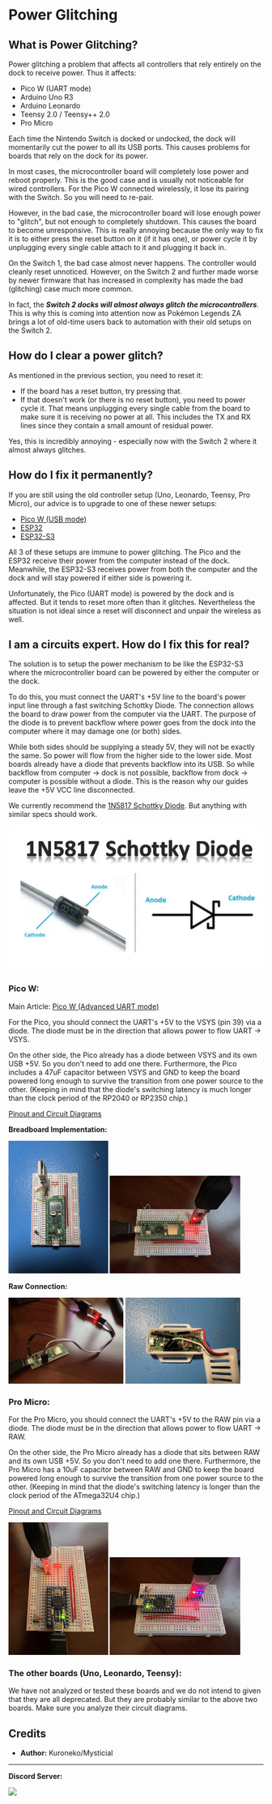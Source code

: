 # Power Glitching

## What is Power Glitching?

Power glitching a problem that affects all controllers that rely entirely on the dock to receive power. Thus it affects:

- Pico W (UART mode)
- Arduino Uno R3
- Arduino Leonardo
- Teensy 2.0 / Teensy++ 2.0
- Pro Micro

Each time the Nintendo Switch is docked or undocked, the dock will momentarily cut the power to all its USB ports. This causes problems for boards that rely on the dock for its power.

In most cases, the microcontroller board will completely lose power and reboot properly. This is the good case and is usually not noticeable for wired controllers. For the Pico W connected wirelessly, it lose its pairing with the Switch. So you will need to re-pair.

However, in the bad case, the microcontroller board will lose enough power to "glitch", but not enough to completely shutdown. This causes the board to become unresponsive. This is really annoying because the only way to fix it is to either press the reset button on it (if it has one), or power cycle it by unplugging every single cable attach to it and plugging it back in.

On the Switch 1, the bad case almost never happens. The controller would cleanly reset unnoticed. However, on the Switch 2 and further made worse by newer firmware that has increased in complexity has made the bad (glitching) case much more common.

In fact, the ***Switch 2 docks will almost always glitch the microcontrollers***. This is why this is coming into attention now as Pokémon Legends ZA brings a lot of old-time users back to automation with their old setups on the Switch 2.

## How do I clear a power glitch?

As mentioned in the previous section, you need to reset it:

- If the board has a reset button, try pressing that.
- If that doesn't work (or there is no reset button), you need to power cycle it. That means unplugging every single cable from the board to make sure it is receiving no power at all. This includes the TX and RX lines since they contain a small amount of residual power.

Yes, this is incredibly annoying - especially now with the Switch 2 where it almost always glitches.

## How do I fix it permanently?

If you are still using the old controller setup (Uno, Leonardo, Teensy, Pro Micro), our advice is to upgrade to one of these newer setups:

- [Pico W (USB mode)](SetupGuide/Controllers/Controller-PicoW-USB.md)
- [ESP32](SetupGuide/Controllers/Controller-ESP32-WROOM.md)
- [ESP32-S3](SetupGuide/Controllers/Controller-ESP32-S3.md)

All 3 of these setups are immune to power glitching. The Pico and the ESP32 receive their power from the computer instead of the dock. Meanwhile, the ESP32-S3 receives power from both the computer and the dock and will stay powered if either side is powering it.

Unfortunately, the Pico (UART mode) is powered by the dock and is affected. But it tends to reset more often than it glitches. Nevertheless the situation is not ideal since a reset will disconnect and unpair the wireless as well.

## I am a circuits expert. How do I fix this for real?

The solution is to setup the power mechanism to be like the ESP32-S3 where the microcontroller board can be powered by either the computer or the dock.

To do this, you must connect the UART's +5V line to the board's power input line through a fast switching Schottky Diode. The connection allows the board to draw power from the computer via the UART. The purpose of the diode is to prevent backflow where power goes from the dock into the computer where it may damage one (or both) sides.

While both sides should be supplying a steady 5V, they will not be exactly the same. So power will flow from the higher side to the lower side. Most boards already have a diode that prevents backflow into its USB. So while backflow from computer -> dock is not possible, backflow from dock -> computer is possible without a diode. This is the reason why our guides leave the +5V VCC line disconnected.

We currently recommend the [1N5817 Schottky Diode](https://www.amazon.com/dp/B07Q5H1SLY). But anything with similar specs should work.

<img src="SetupGuide/Images/1N5817-Schottky-Diode.png">

### Pico W:

Main Article: [Pico W (Advanced UART mode)](SetupGuide/Controllers/Controller-PicoW-Advanced.md)

For the Pico, you should connect the UART's +5V to the VSYS (pin 39) via a diode. The diode must be in the direction that allows power to flow UART -> VSYS.

On the other side, the Pico already has a diode between VSYS and its own USB +5V. So you don't need to add one there. Furthermore, the Pico includes a 47uF capacitor between VSYS and GND to keep the board powered long enough to survive the transition from one power source to the other. (Keeping in mind that the diode's switching latency is much longer than the clock period of the RP2040 or RP2350 chip.)

[Pinout and Circuit Diagrams](https://deepbluembedded.com/raspberry-pi-pico-w-pinout-diagram-gpio-guide/)

**Breadboard Implementation:**

<img src="SetupGuide/Images/PicoW/ControllerSetup-PicoW-Advanced-Breadboard0-Small.jpg" width="39%"> <img src="SetupGuide/Images/PicoW/ControllerSetup-PicoW-Advanced-Breadboard1-Small.jpg" width="51%">

**Raw Connection:**

<img src="SetupGuide/Images/PicoW/ControllerSetup-PicoW-Advanced-Raw0-Small.jpg" width="45%"> <img src="SetupGuide/Images/PicoW/ControllerSetup-PicoW-Advanced-Raw1-Small.jpg" width="45%">

### Pro Micro:

For the Pro Micro, you should connect the UART's +5V to the RAW pin via a diode. The diode must be in the direction that allows power to flow UART -> RAW.

On the other side, the Pro Micro already has a diode that sits between RAW and its own USB +5V. So you don't need to add one there. Furthermore, the Pro Micro has a 10uF capacitor between RAW and GND to keep the board powered long enough to survive the transition from one power source to the other. (Keeping in mind that the diode's switching latency is longer than the clock period of the ATmega32U4 chip.)

[Pinout and Circuit Diagrams](https://learn.sparkfun.com/tutorials/pro-micro--fio-v3-hookup-guide/hardware-overview-pro-micro)

<img src="SetupGuide/Images/ProMicro/ControllerSetup-ProMicro-Advanced-Breadboard0-Small.jpg" width="39%"> <img src="SetupGuide/Images/ProMicro/ControllerSetup-ProMicro-Advanced-Breadboard1-Small.jpg" width="51%">

### The other boards (Uno, Leonardo, Teensy):

We have not analyzed or tested these boards and we do not intend to given that they are all deprecated. But they are probably similar to the above two boards. Make sure you analyze their circuit diagrams.


## Credits

- **Author:** Kuroneko/Mysticial



<hr>

**Discord Server:** 

[<img src="https://canary.discordapp.com/api/guilds/695809740428673034/widget.png?style=banner2">](https://discord.gg/cQ4gWxN)




